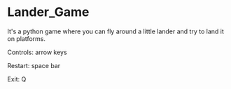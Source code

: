 # Lander_Game
It's a python game where you can fly around a little lander and try to land it on platforms.

Controls: arrow keys

Restart: space bar

Exit: Q
